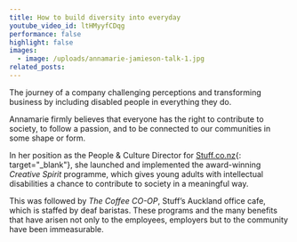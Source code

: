 ```yaml
---
title: How to build diversity into everyday
youtube_video_id: ltHMyyfCDqg
performance: false
highlight: false
images:
  - image: /uploads/annamarie-jamieson-talk-1.jpg
related_posts:
---
```


The journey of a company challenging perceptions and transforming business by including disabled people in everything they do.

Annamarie firmly believes that everyone has the right to contribute to society, to follow a passion, and to be connected to our communities in some shape or form.

In her position as the People & Culture Director for [Stuff.co.nz](https://www.stuff.co.nz/){: target="_blank"}, she launched and implemented the award-winning *Creative Spirit* programme, which gives young adults with intellectual disabilities a chance to contribute to society in a meaningful way.

This was followed by *The Coffee CO-OP*, Stuff’s Auckland office cafe, which is staffed by deaf baristas. These programs and the many benefits that have arisen not only to the employees, employers but to the community have been immeasurable.